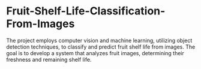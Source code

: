 # Fruit-Shelf-Life-Classification-From-Images
The project employs computer vision and machine learning, utilizing object detection techniques, to classify and predict fruit shelf life from images. The goal is to develop a system that analyzes fruit images, determining their freshness and remaining shelf life.
